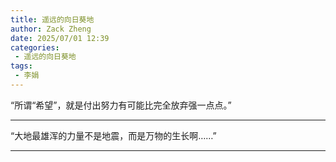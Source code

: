 ```yaml
---
title: 遥远的向日葵地
author: Zack Zheng
date: 2025/07/01 12:39
categories:
 - 遥远的向日葵地
tags:
 - 李娟
---
```


“所谓“希望”，就是付出努力有可能比完全放弃强一点点。”

----------------------------

“大地最雄浑的力量不是地震，而是万物的生长啊……”

----------------------------
